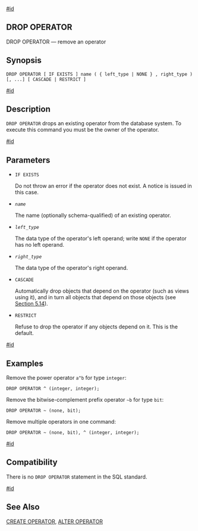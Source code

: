 [#id](#SQL-DROPOPERATOR)

## DROP OPERATOR

DROP OPERATOR — remove an operator

## Synopsis

```
DROP OPERATOR [ IF EXISTS ] name ( { left_type | NONE } , right_type ) [, ...] [ CASCADE | RESTRICT ]
```

[#id](#id-1.9.3.119.5)

## Description

`DROP OPERATOR` drops an existing operator from the database system. To execute this command you must be the owner of the operator.

[#id](#id-1.9.3.119.6)

## Parameters

- `IF EXISTS`

  Do not throw an error if the operator does not exist. A notice is issued in this case.

- _`name`_

  The name (optionally schema-qualified) of an existing operator.

- _`left_type`_

  The data type of the operator's left operand; write `NONE` if the operator has no left operand.

- _`right_type`_

  The data type of the operator's right operand.

- `CASCADE`

  Automatically drop objects that depend on the operator (such as views using it), and in turn all objects that depend on those objects (see [Section 5.14](ddl-depend)).

- `RESTRICT`

  Refuse to drop the operator if any objects depend on it. This is the default.

[#id](#id-1.9.3.119.7)

## Examples

Remove the power operator `a^b` for type `integer`:

```
DROP OPERATOR ^ (integer, integer);
```

Remove the bitwise-complement prefix operator `~b` for type `bit`:

```
DROP OPERATOR ~ (none, bit);
```

Remove multiple operators in one command:

```
DROP OPERATOR ~ (none, bit), ^ (integer, integer);
```

[#id](#id-1.9.3.119.8)

## Compatibility

There is no `DROP OPERATOR` statement in the SQL standard.

[#id](#id-1.9.3.119.9)

## See Also

[CREATE OPERATOR](sql-createoperator), [ALTER OPERATOR](sql-alteroperator)
